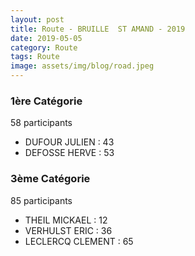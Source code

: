 ```yaml
---
layout: post
title: Route - BRUILLE  ST AMAND - 2019
date: 2019-05-05
category: Route
tags: Route
image: assets/img/blog/road.jpeg
---
```


### 1ère Catégorie
58 participants
- DUFOUR JULIEN : 43
- DEFOSSE HERVE : 53

### 3ème Catégorie
85 participants
- THEIL MICKAEL : 12
- VERHULST ERIC : 36
- LECLERCQ CLEMENT : 65
